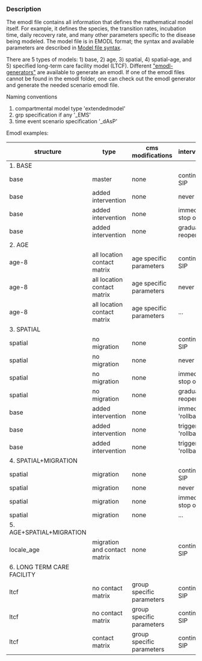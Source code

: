 ### Description 

The emodl file contains all information that defines the mathematical model itself. 
For example, it defines the species, the transition rates, incubation time, daily recovery rate, and many other parameters specific to the disease being modeled. 
The model file is in EMODL format; the syntax and available parameters are described in [Model file syntax](https://idmod.org/docs/cms/model-file.html).

There are 5 types of models: 1) base, 2) age, 3) spatial, 4) spatial-age, and 5) specified long-term care facility model (LTCF). 
Different ["emodl-generators"](https://github.com/numalariamodeling/covid-chicago/tree/master/emodl_generators) are available to generate an emodl. 
If one of the emodl files cannot be found in the emodl folder, one can check out the emodl generator and generate the needed scenario emodl file. 


Naming conventions 
1) compartmental model type 'extendedmodel' 
2) grp specification if any '_EMS'  
3) time event scenario specification '_dAsP'

Emodl examples:

| structure      			| type                            | cms modifications        | intervention          | emodl name                                             |
|---------------------------|---------------------------------|--------------------------|-----------------------|--------------------------------------------------------|
| 1. BASE          			|                                 |                          |                       |                                                        |
| base             			| master                          | none                     | continued SIP         | extendedmodel.emodl                              |                     
| base             			| added intervention              | none                     | never SIP             | extendedmodel_neverSIP.emodl                        |
| base             			| added intervention              | none                     | immediate stop of SIP | extendedmodel_interventionStopadj.emodl            |
| base             			| added intervention              | none                     | gradual reopen        | extendedmodel_gradual_reopening.emodl            |
| 2. AGE           			|                                 |                          |                       |                                                        |
| age-8            			| all location contact matrix     | age specific parameters  | continued SIP         | extendedmodel_age8.emodl                               |
| age-8            			| all location contact matrix     | age specific parameters  | never SIP             | extendedmodel_age8_neverSIP.emodl                      |
| age-8            			| all location contact matrix     | age specific parameters  | ...                   | optionally add interventions as required            	 |
| 3. SPATIAL       			|                                 |                          |                       |                                                        |
| spatial          			| no migration                    | none                     | continued SIP         | extendedmodel_EMS.emodl                   			 |
| spatial          			| no migration                    | none                     | never SIP             | extendedmodel_EMS_neverSIP.emodl          			 |
| spatial          			| no migration                    | none                     | immediate stop of SIP | extendedmodel_EMS_interventionStopadj.emodl  			 |
| spatial          			| no migration                    | none                     | gradual reopen        | extendedmodel_EMS_gradual_reopening.emodl 			 |
| base             			| added intervention              | none                     | immediate 'rollback'  | extendedmodel_EMS_rollback.emodl            			 |
| base             			| added intervention              | none                     | triggered 'rollback'  | extendedmodel_EMS_critical_triggeredrollback.emodl     |
| base             			| added intervention              | none                     | triggered 'rollback'  | extendedmodel_EMS_hosp_triggeredrollback.emodl         |
| 4. SPATIAL+MIGRATION  	|                          		  |                          |                       |                                                        |
| spatial        			| migration                       | none                     | continued SIP         | extendedmodel_migration_EMS.emodl                      |
| spatial        			| migration                       | none                     | never SIP             | extendedmodel_migration_EMS_neverSIP.emodl             |
| spatial        			| migration                       | none                     | immediate stop of SIP | extendedmodel_migration_EMS_interventionStopadj.emodl  |
| spatial        			| migration                       | none                     | ...       			 | analougous to the model without migration              |
| 5. AGE+SPATIAL+MIGRATION  |                       		  |               			 |                       |                                                        |
| locale_age     			| migration and contact matrix    | none                     | continued SIP         | extendedmodel_agelocale_migration_scen3.emodl          |
| 6. LONG TERM CARE FACILITY|                    			  |                          |                       |                                                        |
| ltcf           			| no contact matrix               | group specific parameters| continued SIP         | extendedmodel_ltcf_age.emodl                           |
| ltcf           			| no contact matrix               | group specific parameters| continued SIP         | extendedmodel_ltcf_homogeneous.emodl                   |
| ltcf           			| contact matrix                  | group specific parameters| continued SIP         | extendedmodel_ltcf_age_testDelay.emodl                 |
	